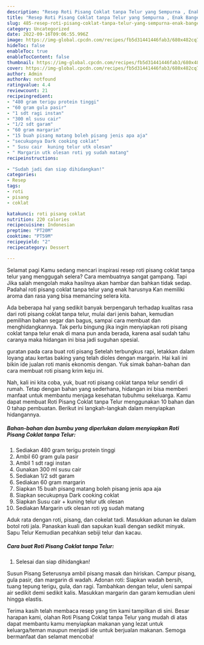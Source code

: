 ```yaml
---
description: "Resep Roti Pisang Coklat tanpa Telur yang Sempurna , Enak Banget"
title: "Resep Roti Pisang Coklat tanpa Telur yang Sempurna , Enak Banget"
slug: 485-resep-roti-pisang-coklat-tanpa-telur-yang-sempurna-enak-banget
category: Uncategorized
date: 2022-09-16T09:06:55.996Z
image: https://img-global.cpcdn.com/recipes/fb5d31441446fab3/680x482cq70/roti-pisang-coklat-tanpa-telur-foto-resep-utama.jpg
hideToc: false
enableToc: true
enableTocContent: false
thumbnail: https://img-global.cpcdn.com/recipes/fb5d31441446fab3/680x482cq70/roti-pisang-coklat-tanpa-telur-foto-resep-utama.jpg
cover: https://img-global.cpcdn.com/recipes/fb5d31441446fab3/680x482cq70/roti-pisang-coklat-tanpa-telur-foto-resep-utama.jpg
author: Admin
authorAv: notfound
ratingvalue: 4.4
reviewcount: 21
recipeingredient:
- "480 gram terigu protein tinggi"
- "60 gram gula pasir"
- "1 sdt ragi instan"
- "300 ml susu cair"
- "1/2 sdt garam"
- "60 gram margarin"
- "15 buah pisang matang boleh pisang jenis apa aja"
- "secukupnya Dark cooking coklat"
- " Susu cair  kuning telur utk olesan"
- " Margarin utk olesan roti yg sudah matang"
recipeinstructions:

- "Sudah jadi dan siap dihidangkan!"
categories:
- Resep
tags:
- roti
- pisang
- coklat

katakunci: roti pisang coklat 
nutrition: 220 calories
recipecuisine: Indonesian
preptime: "PT20M"
cooktime: "PT59M"
recipeyield: "2"
recipecategory: Dessert

---
```



Selamat pagi Kamu sedang mencari inspirasi resep roti pisang coklat tanpa telur yang menggugah selera? Cara membuatnya sangat gampang. Tapi Jika salah mengolah maka hasilnya akan hambar dan bahkan tidak sedap. Padahal roti pisang coklat tanpa telur yang enak harusnya Kan memiliki aroma dan rasa yang bisa memancing selera kita.


Ada beberapa hal yang sedikit banyak berpengaruh terhadap kualitas rasa dari roti pisang coklat tanpa telur, mulai dari jenis bahan, kemudian pemilihan bahan segar dan bagus, sampai cara membuat dan menghidangkannya. Tak perlu bingung jika ingin menyiapkan roti pisang coklat tanpa telur enak di mana pun anda berada, karena asal sudah tahu caranya maka hidangan ini bisa jadi suguhan spesial.

guratan pada cara buat roti pisang Setelah terbungkus rapi, letakkan dalam loyang atau kertas baking yang telah dioles dengan margarin. Hai kali ini bikin ide jualan roti manis ekonomis dengan. Yuk simak bahan-bahan dan cara membuat roti pisang krim keju ini.


Nah, kali ini kita coba, yuk, buat roti pisang coklat tanpa telur sendiri di rumah. Tetap dengan bahan yang sederhana, hidangan ini bisa memberi manfaat untuk membantu menjaga kesehatan tubuhmu sekeluarga. Kamu dapat membuat Roti Pisang Coklat tanpa Telur menggunakan 10 bahan dan 0 tahap pembuatan. Berikut ini langkah-langkah dalam menyiapkan hidangannya.

<!--inarticleads1-->

##### Bahan-bahan dan bumbu yang diperlukan dalam menyiapkan Roti Pisang Coklat tanpa Telur:

1. Sediakan 480 gram terigu protein tinggi
1. Ambil 60 gram gula pasir
1. Ambil 1 sdt ragi instan
1. Gunakan 300 ml susu cair
1. Sediakan 1/2 sdt garam
1. Sediakan 60 gram margarin
1. Siapkan 15 buah pisang matang boleh pisang jenis apa aja
1. Siapkan secukupnya Dark cooking coklat
1. Siapkan  Susu cair + kuning telur utk olesan
1. Sediakan  Margarin utk olesan roti yg sudah matang


Aduk rata dengan roti, pisang, dan cokelat tadi. Masukkan adunan ke dalam botol roti jala. Panaskan kuali dan sapukan kuali dengan sedikit minyak. Sapu Telur Kemudian pecahkan sebiji telur dan kacau. 

<!--inarticleads2-->

##### Cara buat Roti Pisang Coklat tanpa Telur:


1. Selesai dan siap dihidangkan!

Susun Pisang Seterusnya ambil pisang masak dan hiriskan. Campur pisang, gula pasir, dan margarin di wadah. Adonan roti: Siapkan wadah bersih, tuang tepung terigu, gula, dan ragi. Tambahkan dengan telur, uleni sampai air sedikit demi sedikit kalis. Masukkan margarin dan garam kemudian uleni hingga elastis. 

Terima kasih telah membaca resep yang tim kami tampilkan di sini. Besar harapan kami, olahan Roti Pisang Coklat tanpa Telur yang mudah di atas dapat membantu kamu menyiapkan makanan yang lezat untuk keluarga/teman maupun menjadi ide untuk berjualan makanan. Semoga bermanfaat dan selamat mencoba!
